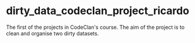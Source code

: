 # dirty_data_codeclan_project_ricardo
The first of the projects in CodeClan's course. The aim of the project is to clean and organise two dirty datasets.
